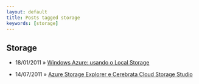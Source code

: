 ```yaml
---
layout: default
title: Posts tagged storage
keywords: [storage]
---
```

<h2 class="category">Storage</h2>
<ul class="posts">
<li>
<p>
<span class="date">18/01/2011</span> &raquo; 
<a href="/blog/windows-azure-usando-local-storage">Windows Azure: usando o Local Storage</a>
</p>
</li> 
<li>
<p>
<span class="date">14/07/2011</span> &raquo; 
<a href="/blog/azure-storage-explorer-e-cerebrata-cloud-storage-studio">Azure Storage Explorer e Cerebrata Cloud Storage Studio</a>
</p>
</li> 
</ul>
